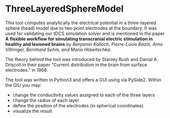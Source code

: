 # ThreeLayeredSphereModel

This tool computes analytically the electrical potential in a three-layered
sphere (head) model due to two point electrodes at the boundary. It was used for
validating our tDCS simulation solver and is mentioned in the paper
**A flexible workflow for simulating transcranial electric stimulation in healthy and lesioned brains**
by *Benjamin Kalloch, Pierre-Louis Bazin, Arno Villringer, Bernhard Sehm, and Mario Hlawitschka*.

The theory behind the tool was introduced by Stanley Rush and Danial A. Driscoll
in their paper "Current distribution in the brain from surface electrodes." in
1968.

The tool was written in Python3 and offers a GUI using via PySide2. 
Within the GIU you may:
- change the conductivity values assigned to each of the three layers
- change the radius of each layer
- define the position of the electrodes (in spherical coordinates)
- visualize the result
